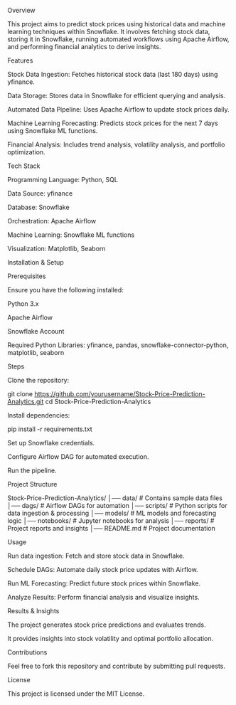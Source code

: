 Overview

This project aims to predict stock prices using historical data and machine learning techniques within Snowflake. It involves fetching stock data, storing it in Snowflake, running automated workflows using Apache Airflow, and performing financial analytics to derive insights.

Features

Stock Data Ingestion: Fetches historical stock data (last 180 days) using yfinance.

Data Storage: Stores data in Snowflake for efficient querying and analysis.

Automated Data Pipeline: Uses Apache Airflow to update stock prices daily.

Machine Learning Forecasting: Predicts stock prices for the next 7 days using Snowflake ML functions.

Financial Analysis: Includes trend analysis, volatility analysis, and portfolio optimization.

Tech Stack

Programming Language: Python, SQL

Data Source: yfinance

Database: Snowflake

Orchestration: Apache Airflow

Machine Learning: Snowflake ML functions

Visualization: Matplotlib, Seaborn

Installation & Setup

Prerequisites

Ensure you have the following installed:

Python 3.x

Apache Airflow

Snowflake Account

Required Python Libraries: yfinance, pandas, snowflake-connector-python, matplotlib, seaborn

Steps

Clone the repository:

git clone https://github.com/yourusername/Stock-Price-Prediction-Analytics.git
cd Stock-Price-Prediction-Analytics

Install dependencies:

pip install -r requirements.txt

Set up Snowflake credentials.

Configure Airflow DAG for automated execution.

Run the pipeline.

Project Structure

Stock-Price-Prediction-Analytics/
│── data/                      # Contains sample data files
│── dags/                      # Airflow DAGs for automation
│── scripts/                   # Python scripts for data ingestion & processing
│── models/                    # ML models and forecasting logic
│── notebooks/                 # Jupyter notebooks for analysis
│── reports/                   # Project reports and insights
│── README.md                  # Project documentation

Usage

Run data ingestion: Fetch and store stock data in Snowflake.

Schedule DAGs: Automate daily stock price updates with Airflow.

Run ML Forecasting: Predict future stock prices within Snowflake.

Analyze Results: Perform financial analysis and visualize insights.

Results & Insights

The project generates stock price predictions and evaluates trends.

It provides insights into stock volatility and optimal portfolio allocation.

Contributions

Feel free to fork this repository and contribute by submitting pull requests.

License

This project is licensed under the MIT License.



